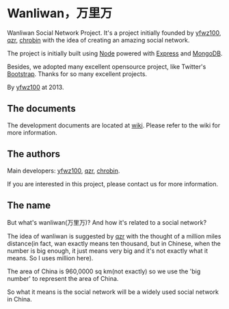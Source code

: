Wanliwan，万里万
========

Wanliwan Social Network Project. It's a project initially founded by [yfwz100](mailto:yfwz100@yeah.net), [qzr](mailto:iloveyouliping@sina.com), [chrobin](mailto:wcw1991@163.com) with the idea of creating an amazing social network.

The project is initially built using [Node](http://www.nodejs.org) powered with [Express](http://www.expressjs.com) and [MongoDB](http://mongodb.org/).

Besides, we adopted many excellent opensource project, like Twitter's [Bootstrap](http://twitter.github.com/boostrap). Thanks for so many excellent projects.

By [yfwz100](mailto:yfwz100@yeah.net) at 2013.

## The documents 

The development documents are located at [wiki](wanliwan/wiki). Please refer to the wiki for more information.

## The authors

Main developers: [yfwz100](mailto:yfwz100@yeah.net), [qzr](mailto:iloveyouliping@sina.com), [chrobin](mailto:wcw1991@163.com).

If you are interested in this project, please contact us for more information.


## The name

But what's wanliwan(万里万)? And how it's related to a social network?

The idea of wanliwan is suggested by [qzr](mailto:iloveyouliping@sina.com) with the thought of a million miles distance(in fact, wan exactly means ten thousand, but in Chinese, when the number is big enough, it just means very big and it's not exactly what it means. So I uses million here).

The area of China is 960,0000 sq km(not exactly) so we use the 'big number' to represent the area of China.

So what it means is the social network will be a widely used social network in China.


